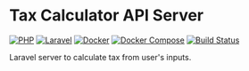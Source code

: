 # Tax Calculator API Server

[![PHP](https://img.shields.io/badge/php-7.1-blue.svg?style=flat-square)](http://php.net/releases/7_1_16.php)
[![Laravel](https://img.shields.io/badge/laravel-5.4-blue.svg?style=flat-square)](https://laravel.com/docs/5.4/releases)
[![Docker](https://img.shields.io/badge/docker-17.09.0-ce-blue.svg?style=flat-square)](https://docs.docker.com/engine/release-notes/#17090-ce)
[![Docker Compose](https://img.shields.io/badge/docker-compose-1.21.2-blue.svg?style=flat-square)](https://docs.docker.com/release-notes/docker-compose/#1212-2018-05-03)
[![Build Status](https://travis-ci.org/DanielHenry/tax-calculator-server.svg?branch=master)](https://travis-ci.org/DanielHenry/tax-calculator-server)

Laravel server to calculate tax from user's inputs.
